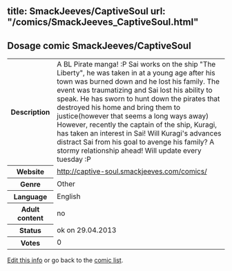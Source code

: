 title: SmackJeeves/CaptiveSoul
url: "/comics/SmackJeeves_CaptiveSoul.html"
---
Dosage comic SmackJeeves/CaptiveSoul
-----------------------------------------

<p id="msg"></p>
<script type="text/javascript">
if (window.location.search === '?edit_info_mail=sent_ok') {
  var elem = document.getElementById("msg");
  elem.innerHTML = 'Edited information sucessfully sent for review, which is usually done daily. Thanks!';
  elem.className = 'ok';
}
</script>
<table class="comicinfo">
<tr>
<th>Description</th><td>A BL Pirate manga! :P Sai works on the ship &quot;The Liberty&quot;, he was taken in at a young age after his town was burned down and he lost his family. The event was traumatizing and Sai lost his ability to speak. He has sworn to hunt down the pirates that destroyed his home and bring them to justice(however that seems a long ways away) However, recently the captain of the ship, Kuragi, has taken an interest in Sai! Will Kuragi's advances distract Sai from his goal to avenge his family? A stormy relationship ahead! Will update every tuesday :P</td>
</tr>
<tr>
<th>Website</th><td><a href="http://captive-soul.smackjeeves.com/comics/">http://captive-soul.smackjeeves.com/comics/</a></td>
</tr>
<tr>
<th>Genre</th><td>Other</td>
</tr>
<tr>
<th>Language</th><td>English</td>
</tr>
<tr>
<th>Adult content</th><td>no</td>
</tr>
<tr>
<th>Status</th><td>ok on 29.04.2013</td>
</tr>
<tr>
<th>Votes</th><td>0</td>
</tr>
</table>

[Edit this info](SmackJeeves_CaptiveSoul_edit.html) or go back to the [comic list](../comic-index.html).
